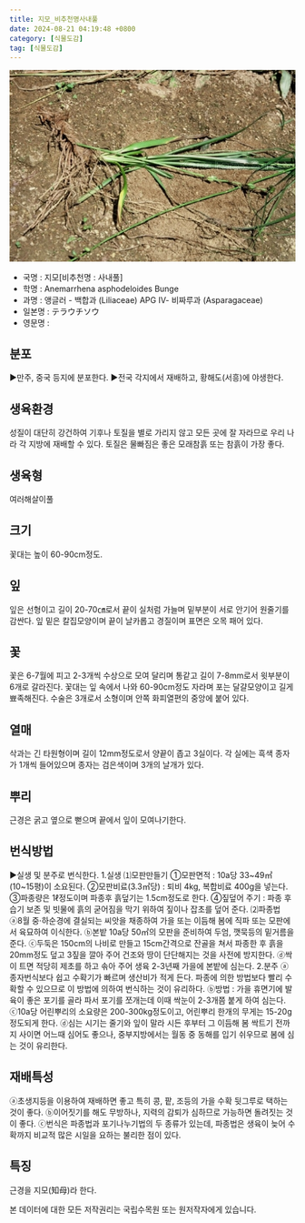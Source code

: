 ```yaml
---
title: 지모_비추천명사내풀
date: 2024-08-21 04:19:48 +0800
category: [식물도감]
tag: [식물도감]
---
```




![지모[비추천명 : 사내풀]](/assets/img/fileUpload/plants/basic/Haemodoraceae/Anemarrhena/1902/1_th2.JPG)
- 국명 : 지모[비추천명 : 사내풀]
- 학명 : Anemarrhena asphodeloides Bunge
- 과명 : 앵글러 - 백합과 (Liliaceae) APG Ⅳ- 비짜루과 (Asparagaceae)
- 일본명 : テラウチソウ
- 영문명 : 


## 분포
▶만주, 중국 등지에 분포한다.
▶전국 각지에서 재배하고, 황해도(서흥)에 야생한다.
## 생육환경
성질이 대단히 강건하여 기후나 토질을 별로 가리지 않고 모든 곳에 잘 자라므로 우리 나라 각 지방에 재배할 수 있다. 토질은 물빠짐은 좋은 모래참흙 또는 참흙이 가장 좋다.
## 생육형
여러해살이풀
## 크기
꽃대는 높이 60-90cm정도.
## 잎
잎은 선형이고 길이 20-70㎝로서 끝이 실처럼 가늘며 밑부분이 서로 안기어 원줄기를 감싼다. 잎 밑은 칼집모양이며 끝이 날카롭고 경질이며 표면은 오목 패어 있다.
## 꽃
꽃은 6-7월에 피고 2-3개씩 수상으로 모여 달리며 통같고 길이 7-8mm로서 윗부분이 6개로 갈라진다. 꽃대는 잎 속에서 나와 60-90cm정도 자라며 포는 달걀모양이고 길게 뾰족해진다. 수술은 3개로서 소형이며 안쪽 화피열편의 중앙에 붙어 있다.
## 열매
삭과는 긴 타원형이며 길이 12mm정도로서 양끝이 좁고 3실이다. 각 실에는 흑색 종자가 1개씩 들어있으며 종자는 검은색이며 3개의 날개가 있다.
## 뿌리
근경은 굵고 옆으로 뻗으며 끝에서 잎이 모여나기한다.
## 번식방법
▶실생 및 분주로 번식한다. 
1.실생
⑴모판만들기
①모판면적 : 10a당 33~49㎡(10~15평)이 소요된다.
②모판비료(3.3㎡당) : 퇴비 4kg, 복합비료 400g을 넣는다.
③파종량은 1ℓ정도이며 파종후 흙덮기는 1.5cm정도로 한다.
④짚덮어 주기 : 파종 후 습기 보존 및 빗물에 흙의 굳어짐을 막기 위하여 짚이나 잡초를 덮어 준다.
⑵파종법
ⓐ8월 중·하순경에 결실되는 씨앗을 채종하여 가을 또는 이듬해 봄에 직파 또는 모판에서 육묘하여 이식한다. 
ⓑ본밭 10a당 50㎡의 모판을 준비하여 두엄, 깻묵등의 밑거름을 준다. 
ⓒ두둑은 150cm의 나비로 만들고 15cm간격으로 잔골을 쳐서 파종한 후 흙을 20mm정도 덮고 3짚을 깔아 주어 건조와 땅이 단단해지는 것을 사전에 방지한다. 
ⓓ싹이 트면 적당히 제초를 하고 솎아 주어 생육 2-3년째 가을에 본밭에 심는다.
2.분주
ⓐ종자번식보다 쉽고 수확기가 빠르며 생산비가 적게 든다. 파종에 의한 방법보다 빨리 수확할 수 있으므로 이 방법에 의하여 번식하는 것이 유리하다.
ⓑ방법 : 가을 휴면기에 발육이 좋은 포기를 골라 파서 포기를 쪼개는데 이때 싹눈이 2-3개쯤 붙게 하여 심는다. 
ⓒ10a당 어린뿌리의 소요량은 200-300kg정도이고, 어린뿌리 한개의 무게는 15-20g 정도되게 한다.
ⓓ심는 시기는 줄기와 잎이 말라 시든 후부터 그 이듬해 봄 싹트기 전까지 사이면 어느때 심어도 좋으나, 중부지방에서는 월동 중 동해를 입기 쉬우므로 봄에 심는 것이 유리한다.
## 재배특성
ⓐ초생지등을 이용하여 재배하면 좋고 특히 콩, 팥, 조등의 가을 수확 뒷그루로 택하는 것이 좋다. 
ⓑ이어짓기를 해도 무방하나, 지력의 감퇴가 심하므로 가능하면 돌려짓는 것이 좋다. 
ⓒ번식은 파종법과 포기나누기법의 두 종류가 있는데, 파종법은 생육이 늦어 수확까지 비교적 많은 시일을 요하는 불리한 점이 있다.
## 특징
근경을 지모(知母)라 한다.






본 데이터에 대한 모든 저작권리는 국립수목원 또는 원저작자에게 있습니다.
